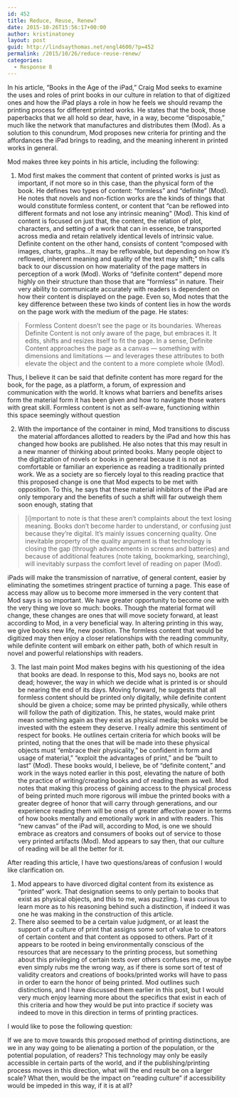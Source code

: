 ```yaml
---
id: 452
title: Reduce, Reuse, Renew?
date: 2015-10-26T15:56:17+00:00
author: kristinatoney
layout: post
guid: http://lindsaythomas.net/engl4600/?p=452
permalink: /2015/10/26/reduce-reuse-renew/
categories:
  - Response 8
---
```

In his article, “Books in the Age of the iPad,” Craig Mod seeks to examine the uses and roles of print books in our culture in relation to that of digitized ones and how the iPad plays a role in how he feels we should revamp the printing process for different printed works. He states that the book, those paperbacks that we all hold so dear, have, in a way, become &#8220;disposable,&#8221; much like the network that manufactures and distributes them (Mod). As a solution to this conundrum, Mod proposes new criteria for printing and the affordances the iPad brings to reading, and the meaning inherent in printed works in general.

Mod makes three key points in his article, including the following:

  1. Mod first makes the comment that content of printed works is just as important, if not more so in this case, than the physical form of the book. He defines two types of content: &#8220;formless&#8221; and &#8220;definite&#8221; (Mod). He notes that novels and non-fiction works are the kinds of things that would constitute formless content, or content that “can be reflowed into different formats and not lose any intrinsic meaning” (Mod). This kind of content is focused on just that, the content, the relation of plot, characters, and setting of a work that can in essence, be transported across media and retain relatively identical levels of intrinsic value. Definite content on the other hand, consists of content “composed with images, charts, graphs&#8230;It may be reflowable, but depending on how it’s reflowed, inherent meaning and quality of the text may shift;” this calls back to our discussion on how materiality of the page matters in perception of a work (Mod). Works of “definite content” depend more highly on their structure than those that are “formless” in nature. Their very ability to communicate accurately with readers is dependent on how their content is displayed on the page. Even so, Mod notes that the key difference between these two kinds of content lies in how the words on the page work with the medium of the page. He states:

> Formless Content doesn’t see the page or its boundaries. Whereas Definite Content is not only aware of the page, but embraces it. It edits, shifts and resizes itself to fit the page. In a sense, Definite Content approaches the page as a canvas — something with dimensions and limitations — and leverages these attributes to both elevate the object and the content to a more complete whole (Mod).

Thus, I believe it can be said that definite content has more regard for the book, for the page, as a platform, a forum, of expression and communication with the world. It knows what barriers and benefits arises form the material form it has been given and how to navigate those waters with great skill. Formless content is not as self-aware, functioning within this space seemingly without question

<ol start="2">
  <li>
    With the importance of the container in mind, Mod transitions to discuss the material affordances allotted to readers by the iPad and how this has changed how books are published. He also notes that this may result in a new manner of thinking about printed books. Many people object to the digitization of novels or books in general because it is not as comfortable or familiar an experience as reading a traditionally printed work. We as a society are so fiercely loyal to this reading practice that this proposed change is one that Mod expects to be met with opposition. To this, he says that these material inhibitors of the iPad are only temporary and the benefits of such a shift will far outweigh them soon enough, stating that
  </li>
</ol>

> [i]mportant to note is that these aren’t complaints about the text losing meaning. Books don’t become harder to understand, or confusing just because they’re digital. It’s mainly issues concerning quality. One inevitable property of the quality argument is that technology is closing the gap (through advancements in screens and batteries) and because of additional features (note taking, bookmarking, searching), will inevitably surpass the comfort level of reading on paper (Mod).

iPads will make the transmission of narrative, of general content, easier by eliminating the sometimes stringent practice of turning a page. This ease of access may allow us to become more immersed in the very content that Mod says is so important. We have greater opportunity to become one with the very thing we love so much: books. Though the material format will change, these changes are ones that will move society forward, at least according to Mod, in a very beneficial way. In altering printing in this way, we give books new life, new position. The formless content that would be digitized may then enjoy a closer relationships with the reading community, while definite content will embark on either path, both of which result in novel and powerful relationships with readers.

<ol start="3">
  <li>
    The last main point Mod makes begins with his questioning of the idea that books are dead. In response to this, Mod says no, books are not dead; however, the way in which we decide what is printed is or should be nearing the end of its days. Moving forward, he suggests that all formless content should be printed only digitally, while definite content should be given a choice; some may be printed physically, while others will follow the path of digitization. This, he states, would make print mean something again as they exist as physical media; books would be invested with the esteem they deserve. I really admire this sentiment of respect for books. He outlines certain criteria for which books will be printed, noting that the ones that will be made into these physical objects must “embrace their physicality,” be confident in form and usage of material,” “exploit the advantages of print,” and be “built to last” (Mod). These books would, I believe, be of “definite content,” and work in the ways noted earlier in this post, elevating the nature of both the practice of writing/creating books and of reading them as well. Mod notes that making this process of gaining access to the physical process of being printed much more rigorous will imbue the printed books with a greater degree of honor that will carry through generations, and our experience reading them will be ones of greater affective power in terms of how books mentally and emotionally work in and with readers. This “new canvas” of the iPad will, according to Mod, is one we should embrace as creators and consumers of books out of service to those very printed artifacts (Mod). Mod appears to say then, that our culture of reading will be all the better for it.
  </li>
</ol>

After reading this article, I have two questions/areas of confusion I would like clarification on.

  1. Mod appears to have divorced digital content from its existence as “printed” work. That designation seems to only pertain to books that exist as physical objects, and this to me, was puzzling. I was curious to learn more as to his reasoning behind such a distinction, if indeed it was one he was making in the construction of this article.
  2. There also seemed to be a certain value judgment, or at least the support of a culture of print that assigns some sort of value to creators of certain content and that content as opposed to others. Part of it appears to be rooted in being environmentally conscious of the resources that are necessary to the printing process, but something about this privileging of certain texts over others confuses me, or maybe even simply rubs me the wrong way, as if there is some sort of test of validity creators and creations of books/printed works will have to pass in order to earn the honor of being printed. Mod outlines such distinctions, and I have discussed them earlier in this post, but I would very much enjoy learning more about the specifics that exist in each of this criteria and how they would be put into practice if society was indeed to move in this direction in terms of printing practices.

I would like to pose the following question:

If we are to move towards this proposed method of printing distinctions, are we in any way going to be alienating a portion of the population, or the potential population, of readers? This technology may only be easily accessible in certain parts of the world, and if the publishing/printing process moves in this direction, what will the end result be on a larger scale? What then, would be the impact on “reading culture” if accessibility would be impeded in this way, if it is at all?